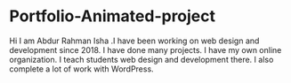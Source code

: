 # Portfolio-Animated-project
 Hi I am Abdur Rahman Isha .I have been working on web design and development since 2018. I have done many projects. I have my own online organization. I teach students web design and development there. I also complete a lot of work with WordPress.
